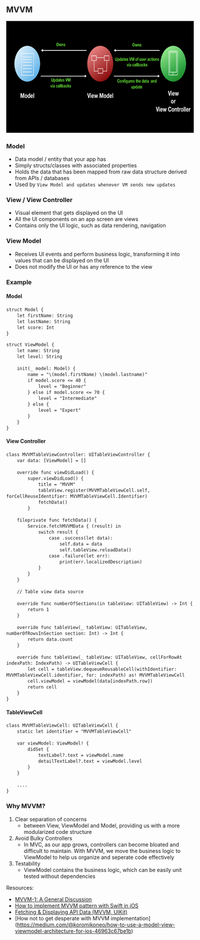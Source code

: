 ## MVVM 

<img src="https://github.com/cs4372/ios-study-guide/blob/master/architecture/MVVM/MVVM_diagram.png" height="300"/>

### Model
- Data model / entity that your app has
- Simply structs/classes with associated properties
- Holds the data that has been mapped from raw data structure derived from APIs / databases 
- Used by `View Model and updates whenever VM sends new updates`

### View / View Controller
- Visual element that gets displayed on the UI
- All the UI components on an app screen are views
- Contains only the UI logic, such as data rendering, navigation

### View Model
- Receives UI events and perform business logic, transforming it into values that can be displayed on the UI
- Does not modify the UI or has any reference to the view

### Example 
#### Model

```
struct Model { 
    let firstName: String
    let lastName: String
    let score: Int
}
```

```
struct ViewModel { 
    let name: String
    let level: String

    init(_ model: Model) { 
        name = "\(model.firstName) \(model.lastname)"
        if model.score <= 40 { 
            level = "Beginner"
        } else if model.score <= 70 { 
            level = "Intermediate"
        } else { 
            level = "Expert"
        }
    }
}
```

#### View Controller 

```
class MVVMTableViewController: UITableViewController { 
    var data: [ViewModel] = []

    override func viewDidLoad() { 
        super.viewDidLoad() { 
            title = "MVVM"
            tableView.register(MVVMTableViewCell.self, forCellReuseIdentifier: MVVMTableViewCell.Identifier)
            fetchData()
        }
    
    fileprivate func fetchData() { 
        Service.fetchMVVMData { (result) in 
            switch result { 
                case .success(let data): 
                    self.data = data
                    self.tableView.reloadData()
                case .failure(let err):
                    print(err.localizedDescription)
            }
        }
    }

    // Table view data source 

    override func numberOfSections(in tableView: UITableView) -> Int { 
        return 1
    }

    override func tableView(_ tableView: UITableView, numberOfRowsInSection section: Int) -> Int { 
        return data.count
    }

    override func tableView(_ tableView: UITableView, cellForRowAt indexPath: IndexPath) -> UITableViewCell { 
        let cell = tableView.dequeueReusableCell(withIdentifier: MVVMTableViewCell.identifier, for: indexPath) as! MVVMTableViewCell
        cell.viewModel = viewModel(data[indexPath.row])
        return cell
    }
}
```

#### TableViewCell 

```
class MVVMTableViewCell: UITableViewCell { 
    static let identifier = "MVVMTableViewCell"

    var viewModel: ViewModel! { 
        didSet { 
            textLabel?.text = viewModel.name
            detailTextLabel?.text = viewModel.level
        }
    }

    ....
}
```

### Why MVVM?

1. Clear separation of concerns
   - between View, ViewModel and Model, providing us with a more modularized code structure
2. Avoid Bulky Controllers
   - In MVC, as our app grows, controllers can become bloated and difficult to maintain. With MVVM, we move the business logic to ViewModel to help us organize and seperate code effectively
3. Testability
   - ViewModel contains the business logic, which can be easily unit tested without dependencies

Resources:
- [MVVM-1: A General Discussion](https://medium.com/swift-india/mvvm-1-a-general-discussion-764581a2d5d9)
- [How to implement MVVM pattern with Swift in iOS](https://johncodeos.com/how-to-implement-mvvm-pattern-with-swift-in-ios/)
- [Fetching & Displaying API Data (MVVM, UIKit)](https://www.youtube.com/playlist?list=PLWOgAHhZbsIEh3dgGno4CPPsVcb4QUFy7)
- [How not to get desperate with MVVM implementation] (https://medium.com/@koromikoneo/how-to-use-a-model-view-viewmodel-architecture-for-ios-46963c67be1b)
